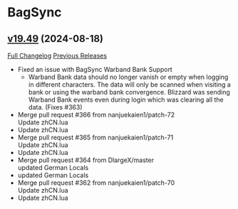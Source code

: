 # BagSync

## [v19.49](https://github.com/Xruptor/BagSync/tree/v19.49) (2024-08-18)
[Full Changelog](https://github.com/Xruptor/BagSync/compare/v19.48...v19.49) [Previous Releases](https://github.com/Xruptor/BagSync/releases)

- Fixed an issue with BagSync Warband Bank Support  
    * Warband Bank data should no longer vanish or empty when logging in different characters.  The data will only be scanned when visiting a bank or using the warband bank convergence.  Blizzard was sending Warband Bank events even during login which was clearing all the data.  (Fixes #363)  
- Merge pull request #366 from nanjuekaien1/patch-72  
    Update zhCN.lua  
- Update zhCN.lua  
- Merge pull request #365 from nanjuekaien1/patch-71  
    Update zhCN.lua  
- Update zhCN.lua  
- Merge pull request #364 from DlargeX/master  
    updated German Locals  
- updated German Locals  
- Merge pull request #362 from nanjuekaien1/patch-70  
    Update zhCN.lua  
- Update zhCN.lua  